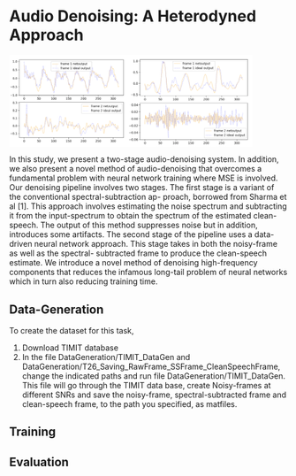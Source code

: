 # Audio Denoising: A Heterodyned Approach


<div style="display:flex;">
    <img src="Miscellaneous/Plot_1.png" alt="Figure 1" style="width:42.5%;">
    <img src="Miscellaneous/Plot_2.png" alt="Figure 2" style="width:45%;">
</div>

In this study, we present a two-stage audio-denoising system. In addition, we also present a novel method of audio-denoising that overcomes a fundamental problem with neural network training where MSE is involved. Our denoising pipeline involves two stages. The first stage is a variant of the conventional spectral-subtraction ap- proach, borrowed from Sharma et al [1]. This approach involves estimating the noise spectrum and subtracting it from the input-spectrum to obtain the spectrum of the estimated clean-speech. The output of this method suppresses noise but in addition, introduces some artifacts. The second stage of the pipeline uses a data-driven neural network approach. This stage takes in both the noisy-frame as well as the spectral- subtracted frame to produce the clean-speech estimate. We introduce a novel method of denoising high-frequency components that reduces the infamous long-tail problem of neural networks which in turn also reducing training time.

## Data-Generation
To create the dataset for this task, 
1. Download TIMIT database
2. In the file DataGeneration/TIMIT_DataGen and DataGeneration/T26_Saving_RawFrame_SSFrame_CleanSpeechFrame, change the indicated paths and run file DataGeneration/TIMIT_DataGen. This file will go through the TIMIT data base, create Noisy-frames at different SNRs and save the noisy-frame, spectral-subtracted frame and clean-speech frame, to the path you specified, as matfiles.

## Training

## Evaluation

